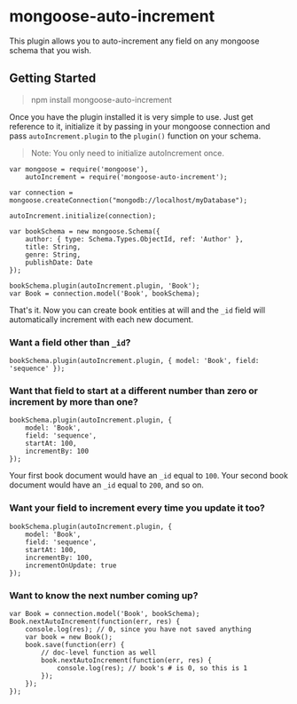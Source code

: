 # mongoose-auto-increment
This plugin allows you to auto-increment any field on any mongoose schema that you wish.

## Getting Started

> npm install mongoose-auto-increment

Once you have the plugin installed it is very simple to use. Just get reference to it, initialize it by passing in your
mongoose connection and pass `autoIncrement.plugin` to the `plugin()` function on your schema.

> Note: You only need to initialize autoIncrement once.

    var mongoose = require('mongoose'),
        autoIncrement = require('mongoose-auto-increment');

    var connection = mongoose.createConnection("mongodb://localhost/myDatabase");

    autoIncrement.initialize(connection);

    var bookSchema = new mongoose.Schema({
        author: { type: Schema.Types.ObjectId, ref: 'Author' },
        title: String,
        genre: String,
        publishDate: Date
    });

    bookSchema.plugin(autoIncrement.plugin, 'Book');
    var Book = connection.model('Book', bookSchema);

That's it. Now you can create book entities at will and the `_id` field will automatically increment with each new document.

### Want a field other than `_id`?

    bookSchema.plugin(autoIncrement.plugin, { model: 'Book', field: 'sequence' });

### Want that field to start at a different number than zero or increment by more than one?

    bookSchema.plugin(autoIncrement.plugin, {
        model: 'Book',
        field: 'sequence',
        startAt: 100,
        incrementBy: 100
    });

Your first book document would have an `_id` equal to `100`. Your second book document would have an `_id` equal to `200`, and so on.

### Want your field to increment every time you update it too?

    bookSchema.plugin(autoIncrement.plugin, {
        model: 'Book',
        field: 'sequence',
        startAt: 100,
        incrementBy: 100,
        incrementOnUpdate: true
    });

### Want to know the next number coming up?

    var Book = connection.model('Book', bookSchema);
    Book.nextAutoIncrement(function(err, res) {
        console.log(res); // 0, since you have not saved anything
        var book = new Book();
        book.save(function(err) {
            // doc-level function as well
            book.nextAutoIncrement(function(err, res) {
                console.log(res); // book's # is 0, so this is 1
            });
        });
    });

